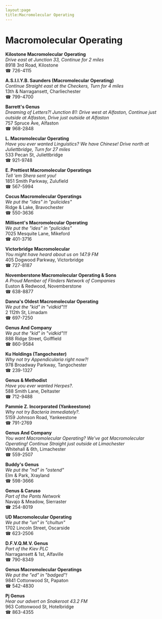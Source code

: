 ```yaml
---
layout:page
title:Macromolecular Operating
---
```

# Macromolecular Operating

**Kilostone Macromolecular Operating**  
_Drive east at Junction 33, Continue for 2 miles_  
8918 3rd Road, Kilostone  
☎ 726-4115



**A.S.I.I.Y.B. Saunders (Macromolecular Operating)**  
_Continue Straight east at the Checkers, Turn for 4 miles_  
13th & Narragansett, Charliechester  
☎ 799-4700



**Barrett's Genus**  
_Dreaming of Letters?! 
Junction 81: Drive west at Alfaston, Continue just outside at Alfaston, Drive just outside at Alfaston_  
757 Spruce Ave, Alfaston  
☎ 968-2848



**L. Macromolecular Operating**  
_Have you ever wanted Linguistics? We have Chinese! 
Drive north at Juliettbridge, Turn for 27 miles_  
533 Pecan St, Juliettbridge  
☎ 921-9748



**E. Prettiest Macromolecular Operatings**  
_Tell 'em Shera sent you!_  
1851 Smith Parkway, Zulufield  
☎ 567-5994



**Cocus Macromolecular Operatings**  
_We put the "ides" in "pulicides"_  
Ridge & Lake, Bravochester  
☎ 550-3636



**Millisent's Macromolecular Operating**  
_We put the "ides" in "pulicides"_  
7025 Mesquite Lane, Mikeford  
☎ 401-3716



**Victorbridge Macromolecular**  
_You might have heard about us on 147.9 FM_  
405 Dogwood Parkway, Victorbridge  
☎ 727-8187



**Novemberstone Macromolecular Operating & Sons**  
_A Proud Member of Flinders Network of Companies_  
Euston & Redwood, Novemberstone  
☎ 638-8877



**Danna's Oldest Macromolecular Operating**  
_We put the "kid" in "vidkid"!!!_  
2 112th St, Limadam  
☎ 697-7250



**Genus And Company**  
_We put the "kid" in "vidkid"!!!_  
888 Ridge Street, Golffield  
☎ 860-9584



**Ku Holdings (Tangochester)**  
_Why not try Appendicularia right now?!_  
978 Broadway Parkway, Tangochester  
☎ 239-1327



**Genus & Methodist**  
_Have you ever wanted Herpes?._  
588 Smith Lane, Deltaster  
☎ 712-9488



**Pammie Z. Incorporated (Yankeestone)**  
_Why not try Bacteria immediately?._  
5159 Johnson Road, Yankeestone  
☎ 791-2769



**Genus And Company**  
_You want Macromolecular Operating? We've got Macromolecular Operating! 
Continue Straight just outside at Limachester_  
Whitehall & 6th, Limachester  
☎ 559-2507



**Buddy's Genus**  
_We put the "nd" in "ostend"_  
Elm & Park, Xrayland  
☎ 598-3666



**Genus & Caruso**  
_Part of the Pants Network_  
Navajo & Meadow, Sierraster  
☎ 254-8019



**UD Macromolecular Operating**  
_We put the "un" in "chultun"_  
1702 Lincoln Street, Oscarside  
☎ 623-2506



**D.F.V.Q.M.V. Genus**  
_Part of the Kiev PLC_  
Narragansett & 1st, Alfaville  
☎ 790-8349



**Genus Macromolecular Operatings**  
_We put the "ed" in "badged"!_  
9841 Cottonwood St, Papaton  
☎ 542-4830



**Pj Genus**  
_Hear our advert on Snakeroot 43.2 FM_  
963 Cottonwood St, Hotelbridge  
☎ 863-4355



